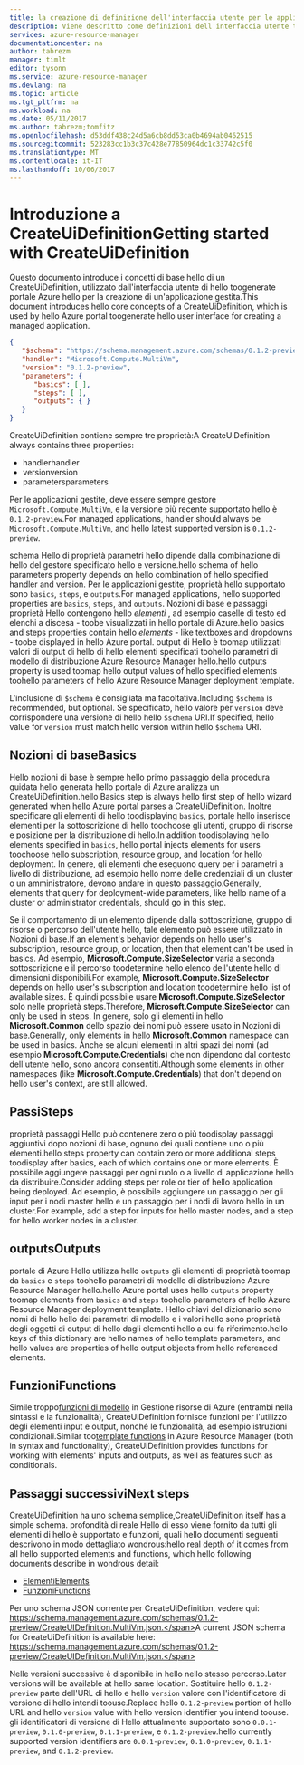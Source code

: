 ```yaml
---
title: la creazione di definizione dell'interfaccia utente per le applicazioni gestite Azure aaaUnderstand | Documenti Microsoft
description: Viene descritto come definizioni dell'interfaccia utente toocreate per le applicazioni gestite di Azure
services: azure-resource-manager
documentationcenter: na
author: tabrezm
manager: timlt
editor: tysonn
ms.service: azure-resource-manager
ms.devlang: na
ms.topic: article
ms.tgt_pltfrm: na
ms.workload: na
ms.date: 05/11/2017
ms.author: tabrezm;tomfitz
ms.openlocfilehash: d53ddf438c24d5a6cb8dd53ca0b4694ab0462515
ms.sourcegitcommit: 523283cc1b3c37c428e77850964dc1c33742c5f0
ms.translationtype: MT
ms.contentlocale: it-IT
ms.lasthandoff: 10/06/2017
---
```

# <a name="getting-started-with-createuidefinition"></a><span data-ttu-id="8e84c-103">Introduzione a CreateUiDefinition</span><span class="sxs-lookup"><span data-stu-id="8e84c-103">Getting started with CreateUiDefinition</span></span>
<span data-ttu-id="8e84c-104">Questo documento introduce i concetti di base hello di un CreateUiDefinition, utilizzato dall'interfaccia utente di hello toogenerate portale Azure hello per la creazione di un'applicazione gestita.</span><span class="sxs-lookup"><span data-stu-id="8e84c-104">This document introduces hello core concepts of a CreateUiDefinition, which is used by hello Azure portal toogenerate hello user interface for creating a managed application.</span></span>

```json
{
   "$schema": "https://schema.management.azure.com/schemas/0.1.2-preview/CreateUIDefinition.MultiVm.json",
   "handler": "Microsoft.Compute.MultiVm",
   "version": "0.1.2-preview",
   "parameters": {
      "basics": [ ],
      "steps": [ ],
      "outputs": { }
   }
}
```

<span data-ttu-id="8e84c-105">CreateUiDefinition contiene sempre tre proprietà:</span><span class="sxs-lookup"><span data-stu-id="8e84c-105">A CreateUiDefinition always contains three properties:</span></span> 

* <span data-ttu-id="8e84c-106">handler</span><span class="sxs-lookup"><span data-stu-id="8e84c-106">handler</span></span>
* <span data-ttu-id="8e84c-107">version</span><span class="sxs-lookup"><span data-stu-id="8e84c-107">version</span></span>
* <span data-ttu-id="8e84c-108">parameters</span><span class="sxs-lookup"><span data-stu-id="8e84c-108">parameters</span></span>

<span data-ttu-id="8e84c-109">Per le applicazioni gestite, deve essere sempre gestore `Microsoft.Compute.MultiVm`, e la versione più recente supportato hello è `0.1.2-preview`.</span><span class="sxs-lookup"><span data-stu-id="8e84c-109">For managed applications, handler should always be `Microsoft.Compute.MultiVm`, and hello latest supported version is `0.1.2-preview`.</span></span>

<span data-ttu-id="8e84c-110">schema Hello di proprietà parametri hello dipende dalla combinazione di hello del gestore specificato hello e versione.</span><span class="sxs-lookup"><span data-stu-id="8e84c-110">hello schema of hello parameters property depends on hello combination of hello specified handler and version.</span></span> <span data-ttu-id="8e84c-111">Per le applicazioni gestite, proprietà hello supportato sono `basics`, `steps`, e `outputs`.</span><span class="sxs-lookup"><span data-stu-id="8e84c-111">For managed applications, hello supported properties are `basics`, `steps`, and `outputs`.</span></span> <span data-ttu-id="8e84c-112">Nozioni di base e passaggi proprietà Hello contengono hello _elementi_ , ad esempio caselle di testo ed elenchi a discesa - toobe visualizzati in hello portale di Azure.</span><span class="sxs-lookup"><span data-stu-id="8e84c-112">hello basics and steps properties contain hello _elements_ - like textboxes and dropdowns - toobe displayed in hello Azure portal.</span></span> <span data-ttu-id="8e84c-113">output di Hello è toomap utilizzati valori di output di hello di hello elementi specificati toohello parametri di modello di distribuzione Azure Resource Manager hello.</span><span class="sxs-lookup"><span data-stu-id="8e84c-113">hello outputs property is used toomap hello output values of hello specified elements toohello parameters of hello Azure Resource Manager deployment template.</span></span>

<span data-ttu-id="8e84c-114">L'inclusione di `$schema` è consigliata ma facoltativa.</span><span class="sxs-lookup"><span data-stu-id="8e84c-114">Including `$schema` is recommended, but optional.</span></span> <span data-ttu-id="8e84c-115">Se specificato, hello valore per `version` deve corrispondere una versione di hello hello `$schema` URI.</span><span class="sxs-lookup"><span data-stu-id="8e84c-115">If specified, hello value for `version` must match hello version within hello `$schema` URI.</span></span>

## <a name="basics"></a><span data-ttu-id="8e84c-116">Nozioni di base</span><span class="sxs-lookup"><span data-stu-id="8e84c-116">Basics</span></span>
<span data-ttu-id="8e84c-117">Hello nozioni di base è sempre hello primo passaggio della procedura guidata hello generata hello portale di Azure analizza un CreateUiDefinition.</span><span class="sxs-lookup"><span data-stu-id="8e84c-117">hello Basics step is always hello first step of hello wizard generated when hello Azure portal parses a CreateUiDefinition.</span></span> <span data-ttu-id="8e84c-118">Inoltre specificare gli elementi di hello toodisplaying `basics`, portale hello inserisce elementi per la sottoscrizione di hello toochoose gli utenti, gruppo di risorse e posizione per la distribuzione di hello.</span><span class="sxs-lookup"><span data-stu-id="8e84c-118">In addition toodisplaying hello elements specified in `basics`, hello portal injects elements for users toochoose hello subscription, resource group, and location for hello deployment.</span></span> <span data-ttu-id="8e84c-119">In genere, gli elementi che eseguono query per i parametri a livello di distribuzione, ad esempio hello nome delle credenziali di un cluster o un amministratore, devono andare in questo passaggio.</span><span class="sxs-lookup"><span data-stu-id="8e84c-119">Generally, elements that query for deployment-wide parameters, like hello name of a cluster or administrator credentials, should go in this step.</span></span>

<span data-ttu-id="8e84c-120">Se il comportamento di un elemento dipende dalla sottoscrizione, gruppo di risorse o percorso dell'utente hello, tale elemento può essere utilizzato in Nozioni di base.</span><span class="sxs-lookup"><span data-stu-id="8e84c-120">If an element's behavior depends on hello user's subscription, resource group, or location, then that element can't be used in basics.</span></span> <span data-ttu-id="8e84c-121">Ad esempio, **Microsoft.Compute.SizeSelector** varia a seconda sottoscrizione e il percorso toodetermine hello elenco dell'utente hello di dimensioni disponibili.</span><span class="sxs-lookup"><span data-stu-id="8e84c-121">For example, **Microsoft.Compute.SizeSelector** depends on hello user's subscription and location toodetermine hello list of available sizes.</span></span> <span data-ttu-id="8e84c-122">È quindi possibile usare **Microsoft.Compute.SizeSelector** solo nelle proprietà steps.</span><span class="sxs-lookup"><span data-stu-id="8e84c-122">Therefore, **Microsoft.Compute.SizeSelector** can only be used in steps.</span></span> <span data-ttu-id="8e84c-123">In genere, solo gli elementi in hello **Microsoft.Common** dello spazio dei nomi può essere usato in Nozioni di base.</span><span class="sxs-lookup"><span data-stu-id="8e84c-123">Generally, only elements in hello **Microsoft.Common** namespace can be used in basics.</span></span> <span data-ttu-id="8e84c-124">Anche se alcuni elementi in altri spazi dei nomi (ad esempio **Microsoft.Compute.Credentials**) che non dipendono dal contesto dell'utente hello, sono ancora consentiti.</span><span class="sxs-lookup"><span data-stu-id="8e84c-124">Although some elements in other namespaces (like **Microsoft.Compute.Credentials**) that don't depend on hello user's context, are still allowed.</span></span>

## <a name="steps"></a><span data-ttu-id="8e84c-125">Passi</span><span class="sxs-lookup"><span data-stu-id="8e84c-125">Steps</span></span>
<span data-ttu-id="8e84c-126">proprietà passaggi Hello può contenere zero o più toodisplay passaggi aggiuntivi dopo nozioni di base, ognuno dei quali contiene uno o più elementi.</span><span class="sxs-lookup"><span data-stu-id="8e84c-126">hello steps property can contain zero or more additional steps toodisplay after basics, each of which contains one or more elements.</span></span> <span data-ttu-id="8e84c-127">È possibile aggiungere passaggi per ogni ruolo o a livello di applicazione hello da distribuire.</span><span class="sxs-lookup"><span data-stu-id="8e84c-127">Consider adding steps per role or tier of hello application being deployed.</span></span> <span data-ttu-id="8e84c-128">Ad esempio, è possibile aggiungere un passaggio per gli input per i nodi master hello e un passaggio per i nodi di lavoro hello in un cluster.</span><span class="sxs-lookup"><span data-stu-id="8e84c-128">For example, add a step for inputs for hello master nodes, and a step for hello worker nodes in a cluster.</span></span>

## <a name="outputs"></a><span data-ttu-id="8e84c-129">outputs</span><span class="sxs-lookup"><span data-stu-id="8e84c-129">Outputs</span></span>
<span data-ttu-id="8e84c-130">portale di Azure Hello utilizza hello `outputs` gli elementi di proprietà toomap da `basics` e `steps` toohello parametri di modello di distribuzione Azure Resource Manager hello.</span><span class="sxs-lookup"><span data-stu-id="8e84c-130">hello Azure portal uses hello `outputs` property toomap elements from `basics` and `steps` toohello parameters of hello Azure Resource Manager deployment template.</span></span> <span data-ttu-id="8e84c-131">Hello chiavi del dizionario sono nomi di hello hello dei parametri di modello e i valori hello sono proprietà degli oggetti di output di hello dagli elementi hello a cui fa riferimento.</span><span class="sxs-lookup"><span data-stu-id="8e84c-131">hello keys of this dictionary are hello names of hello template parameters, and hello values are properties of hello output objects from hello referenced elements.</span></span>

## <a name="functions"></a><span data-ttu-id="8e84c-132">Funzioni</span><span class="sxs-lookup"><span data-stu-id="8e84c-132">Functions</span></span>
<span data-ttu-id="8e84c-133">Simile troppo[funzioni di modello](resource-group-template-functions.md) in Gestione risorse di Azure (entrambi nella sintassi e la funzionalità), CreateUiDefinition fornisce funzioni per l'utilizzo degli elementi input e output, nonché le funzionalità, ad esempio istruzioni condizionali.</span><span class="sxs-lookup"><span data-stu-id="8e84c-133">Similar too[template functions](resource-group-template-functions.md) in Azure Resource Manager (both in syntax and functionality), CreateUiDefinition provides functions for working with elements' inputs and outputs, as well as features such as conditionals.</span></span>

## <a name="next-steps"></a><span data-ttu-id="8e84c-134">Passaggi successivi</span><span class="sxs-lookup"><span data-stu-id="8e84c-134">Next steps</span></span>
<span data-ttu-id="8e84c-135">CreateUiDefinition ha uno schema semplice,</span><span class="sxs-lookup"><span data-stu-id="8e84c-135">CreateUiDefinition itself has a simple schema.</span></span> <span data-ttu-id="8e84c-136">profondità di reale Hello di esso viene fornito da tutti gli elementi di hello è supportato e funzioni, quali hello documenti seguenti descrivono in modo dettagliato wondrous:</span><span class="sxs-lookup"><span data-stu-id="8e84c-136">hello real depth of it comes from all hello supported elements and functions, which hello following documents describe in wondrous detail:</span></span>

- [<span data-ttu-id="8e84c-137">Elementi</span><span class="sxs-lookup"><span data-stu-id="8e84c-137">Elements</span></span>](managed-application-createuidefinition-elements.md)
- [<span data-ttu-id="8e84c-138">Funzioni</span><span class="sxs-lookup"><span data-stu-id="8e84c-138">Functions</span></span>](managed-application-createuidefinition-functions.md)

<span data-ttu-id="8e84c-139">Per uno schema JSON corrente per CreateUiDefinition, vedere qui: https://schema.management.azure.com/schemas/0.1.2-preview/CreateUIDefinition.MultiVm.json.</span><span class="sxs-lookup"><span data-stu-id="8e84c-139">A current JSON schema for CreateUiDefinition is available here: https://schema.management.azure.com/schemas/0.1.2-preview/CreateUIDefinition.MultiVm.json.</span></span> 

<span data-ttu-id="8e84c-140">Nelle versioni successive è disponibile in hello nello stesso percorso.</span><span class="sxs-lookup"><span data-stu-id="8e84c-140">Later versions will be available at hello same location.</span></span> <span data-ttu-id="8e84c-141">Sostituire hello `0.1.2-preview` parte dell'URL di hello e hello `version` valore con l'identificatore di versione di hello intendi toouse.</span><span class="sxs-lookup"><span data-stu-id="8e84c-141">Replace hello `0.1.2-preview` portion of hello URL and hello `version` value with hello version identifier you intend toouse.</span></span> <span data-ttu-id="8e84c-142">gli identificatori di versione di Hello attualmente supportato sono `0.0.1-preview`, `0.1.0-preview`, `0.1.1-preview`, e `0.1.2-preview`.</span><span class="sxs-lookup"><span data-stu-id="8e84c-142">hello currently supported version identifiers are `0.0.1-preview`, `0.1.0-preview`, `0.1.1-preview`, and `0.1.2-preview`.</span></span>
